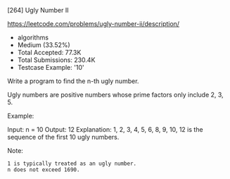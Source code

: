 [264] Ugly Number II  

https://leetcode.com/problems/ugly-number-ii/description/

* algorithms
* Medium (33.52%)
* Total Accepted:    77.3K
* Total Submissions: 230.4K
* Testcase Example:  '10'

Write a program to find the n-th ugly number.

Ugly numbers are positive numbers whose prime factors only include 2, 3, 5. 

Example:


Input: n = 10
Output: 12
Explanation: 1, 2, 3, 4, 5, 6, 8, 9, 10, 12 is the sequence of the first 10 ugly numbers.

Note:  


	1 is typically treated as an ugly number.
	n does not exceed 1690.



